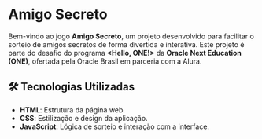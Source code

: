 # Amigo Secreto

Bem-vindo ao jogo **Amigo Secreto**, um projeto desenvolvido para facilitar o sorteio de amigos secretos de forma divertida e interativa. Este projeto é parte do desafio do programa **<Hello, ONE!>** da **Oracle Next Education (ONE)**, ofertada pela Oracle Brasil em parceria com a Alura.

## 🛠 Tecnologias Utilizadas

- **HTML**: Estrutura da página web.
- **CSS**: Estilização e design da aplicação.
- **JavaScript**: Lógica de sorteio e interação com a interface.